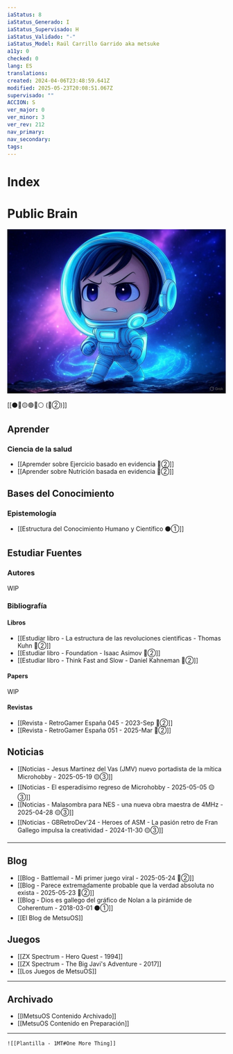 ```yaml
---
iaStatus: 8
iaStatus_Generado: I
iaStatus_Supervisado: H
iaStatus_Validado: "-"
iaStatus_Model: Raúl Carrillo Garrido aka metsuke
a11y: 0
checked: 0
lang: ES
translations: 
created: 2024-04-06T23:48:59.641Z
modified: 2025-05-23T20:08:51.067Z
supervisado: ""
ACCION: S
ver_major: 0
ver_minor: 3
ver_rev: 212
nav_primary: 
nav_secondary: 
tags:
---
```

# Index
# Public Brain

![Astronauta Chibi en busca de conocimiento](PublicBrain/_resources/4eef01c6994989529594d033bb4ca1f0_MD5.jpeg)

[[⚫🔴🟡🟢🔵⚪ (🔴②)]]
## Aprender

### Ciencia de la salud

* [[Apremder sobre Ejercicio basado en evidencia 🔴②]]
* [[Aprender sobre Nutrición basada en evidencia 🔴②]]

## Bases del Conocimiento

### Epistemología

* [[Estructura del Conocimiento Humano y Científico ⚫①]]

## Estudiar Fuentes

### Autores

WIP

### Bibliografía

#### Libros

* [[Estudiar libro - La estructura de las revoluciones cientificas - Thomas Kuhn 🔴②]]
* [[Estudiar libro - Foundation - Isaac Asimov 🔴②]]
* [[Estudiar libro - Think Fast and Slow - Daniel Kahneman 🔴②]]

#### Papers

WIP

#### Revistas

* [[Revista - RetroGamer España 045 - 2023-Sep 🔴②]]
* [[Revista - RetroGamer España 051 - 2025-Mar 🔴②]]

## Noticias

* [[Noticias - Jesus Martinez del Vas (JMV) nuevo portadista de la mítica Microhobby - 2025-05-19 🟡③]]
* [[Noticias - El esperadísimo regreso de Microhobby - 2025-05-05 🟡③]]
* [[Noticias - Malasombra para NES - una nueva obra maestra de 4MHz - 2025-04-28 🟡③]]
* [[Noticias - GBRetroDev'24 - Heroes of ASM - La pasión retro de Fran Gallego impulsa la creatividad - 2024-11-30 🟡③]]

---
## Blog

* [[Blog - Battlemail - Mi primer juego viral - 2025-05-24  🔴②]]
* [[Blog - Parece extremadamente probable que la verdad absoluta no exista - 2025-05-23 🔴②]]
* [[Blog - Dios es gallego del gráfico de Nolan a la pirámide de Coherentum - 2018-03-01  ⚫①]]
* [[El Blog de MetsuOS]]

## Juegos

* [[ZX Spectrum - Hero Quest - 1994]]
* [[ZX Spectrum - The Big Javi's Adventure - 2017]]
* [[Los Juegos de MetsuOS]]

---
## Archivado

* [[IMetsuOS Contenido Archivado]]
* [[MetsuOS Contenido en Preparación]]

---

	![[Plantilla - 1MT#One More Thing]]
